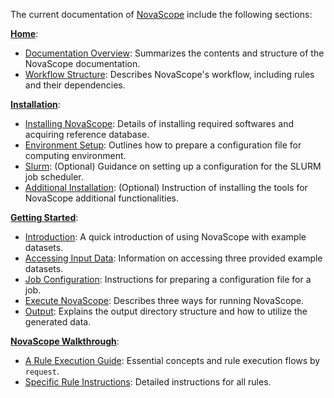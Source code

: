 The current documentation of [NovaScope](../index.md) include the following sections:


[**Home**](../index.md):

* [Documentation Overview](./documentation_overview.md): Summarizes the contents and structure of the NovaScope documentation.
* [Workflow Structure](./workflow_structure.md): Describes NovaScope's workflow, including rules and their dependencies.

[**Installation**](../installation/requirement.md):

* [Installing NovaScope](../installation/requirement.md): Details of installing required softwares and acquiring reference database.
* [Environment Setup](../installation/env_setup.md): Outlines how to prepare a configuration file for computing environment.
* [Slurm](../installation/slurm.md): (Optional) Guidance on setting up a configuration for the SLURM job scheduler.
* [Additional Installation](../installation/requirement_for_plus.md): (Optional) Instruction of installing the tools for NovaScope additional functionalities.

[**Getting Started**](../getting_started/intro.md):

* [Introduction](../getting_started/intro.md): A quick introduction of using NovaScope with example datasets.
* [Accessing Input Data](../getting_started/access_data.md): Information on accessing three provided example datasets.
* [Job Configuration](../getting_started/job_config.md): Instructions for preparing a configuration file for a job.
* [Execute NovaScope](../getting_started/execute.md): Describes three ways for running NovaScope.
* [Output](../getting_started/output.md): Explains the output directory structure and how to utilize the generated data.

[**NovaScope Walkthrough**](../walkthrough/intro.md):

* [A Rule Execution Guide](../walkthrough/execution_guide/core_concepts.md): Essential concepts and rule execution flows by `request`.
* [Specific Rule Instructions](../walkthrough/rules/fastq2sbcd.md): Detailed instructions for all rules.